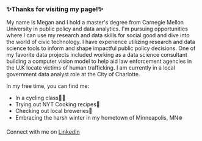 ### ✨Thanks for visiting my page!✨

My name is Megan and I hold a master's degree from Carnegie Mellon University in public policy and data analytics. I'm pursuing opportunities where I can use my research and data skills for social good and dive into the world of civic technology. I have experience utilizing research and data science tools to inform and shape impactful public policy decisions. One of my favorite data projects included working as a data science consultant building a computer vision model to help aid law enforcement agencies in the U.K locate victims of human trafficking. I am currently in a local government data analyst role at the City of Charlotte.

In my free time, you can find me:
- In a cycling class🚴‍♂️
- Trying out NYT Cooking recipes🍴
- Checking out local breweries🍻
- Embracing the harsh winter in my hometown of Minneapolis, MN❄️

Connect with me on [LinkedIn](https://www.linkedin.com/in/megan-hussey/)
